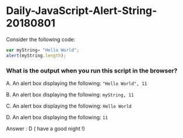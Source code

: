 # Daily-JavaScript-Alert-String-20180801


Consider the following code:
```javascript
var myString= "Hello World";
alert(myString.length);
```

### What is the output when you run this script in the browser?
A. An alert box displaying the following: ```"Hello World", 11```

B. An alert box displaying the following: ```myString, 11```

C. An alert box displaying the following: ```Hello World```

D. An alert box displaying the following: ```11```


Answer : D ( have a good night !) 
